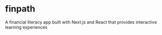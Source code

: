 # finpath
A financial literacy app built with Next.js and React that provides interactive learning experiences
